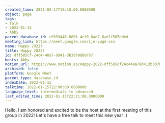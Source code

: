 ```yaml
---
created_time: 2021-08-17T19:10:00.0000000
object: page
tags:
- Talk
- 2022-01-15
- Abby
parent_database_id: e9339446-880f-4ef0-8ad7-8ad1f507dded
meeting_link: https://meet.google.com/ijn-vugd-osn
name: Happy 2022!
title: Happy 2022!
id: dff585cf-24c4-48a7-8d41-3b30708b0767
hosts: Abby
notion_url: https://www.notion.so/Happy-2022-dff585cf24c448a78d413b30708b0767
archived: false
platform: Google Meet
parent_type: database_id
indexDate: 2022-01-15
talktime: 2022-01-15T22:00:00.0000000
language_level: intermediate to advanced
last_edited_time: 2022-01-15T22:21:00.0000000
---
```


Hello, I am honored and excited to be the host at the first meeting of this group in 2022! Let's have a free talk to meet this new year :)





